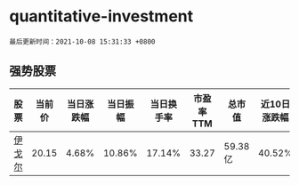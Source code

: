 # quantitative-investment

`最后更新时间：2021-10-08 15:31:33 +0800`

## 强势股票

|股票|当前价|当日涨跌幅|当日振幅|当日换手率|市盈率TTM|总市值|近10日涨跌幅|
|----|----|----|----|----|----|----|----|
|[伊戈尔](https://xueqiu.com/S/SZ002922)|20.15|4.68%|10.86%|17.14%|33.27|59.38亿|40.52%|
